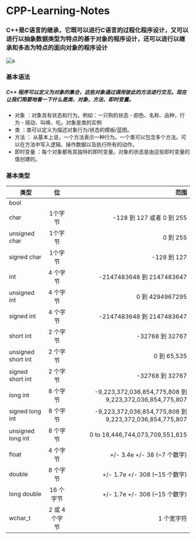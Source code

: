 # CPP-Learning-Notes
### C++是C语言的继承，它既可以进行C语言的过程化程序设计，又可以进行以抽象数据类型为特点的基于对象的程序设计，还可以进行以继承和多态为特点的面向对象的程序设计
![a](https://gss3.bdstatic.com/7Po3dSag_xI4khGkpoWK1HF6hhy/baike/s%3D220/sign=ac919fcefa1fbe09185ec4165b610c30/0df431adcbef76099c6c392726dda3cc7cd99e27.jpg)
### 基本语法
   ##### C++ 程序可以定义为对象的集合，这些对象通过调用彼此的方法进行交互。现在让我们简要地看一下什么是类、对象，方法、即时变量。  
   - 对象 ：对象具有状态和行为。例如：一只狗的状态 - 颜色、名称、品种，行为 - 摇动、叫唤、吃。对象是类的实例
   - 类 ：类可以定义为描述对象行为/状态的模板/蓝图。
   - 方法 ： 从基本上说，一个方法表示一种行为。一个类可以包含多个方法。可以在方法中写入逻辑、操作数据以及执行所有的动作。
   - 即时变量 ：每个对象都有其独特的即时变量。对象的状态是由这些即时变量的值创建的。
### 基本类型
类型|位|范围
---|:--:|---:
bool|
char|1个字节|-128 到 127 或者 0 到 255
unsigned char	| 1个字节 | 0 到 255
signed char	| 1个字节 | -128 到 127
int	| 4 个字节 |	-2147483648 到 2147483647
unsigned int | 4 个字节	| 0 到 4294967295
signed int	| 4 个字节	| -2147483648 到 2147483647
short int	| 2 个字节	| -32768 到 32767
unsigned short int	| 2 个字节	| 0 到 65,535
signed short int	| 2 个字节	| -32768 到 32767
long int	| 8 个字节	| -9,223,372,036,854,775,808 到 9,223,372,036,854,775,807
signed long int	| 8 个字节	| -9,223,372,036,854,775,808 到 9,223,372,036,854,775,807
unsigned long int	| 8 个字节	| 0 to 18,446,744,073,709,551,615
float	| 4 个字节	| +/- 3.4e +/- 38 (~7 个数字)
double	| 8 个字节	| +/- 1.7e +/- 308 (~15 个数字)
long double	| 16 个字节	| +/- 1.7e +/- 308 (~15 个数字)
wchar_t	| 2 或 4 个字节	| 1 个宽字符
